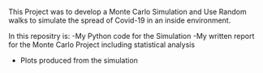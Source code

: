 This Project was to develop a Monte Carlo Simulation and Use Random walks to simulate the spread of Covid-19 in an inside environment.

In this repositry is:
  -My Python code for the Simulation
  -My written report for the Monte Carlo Project including statistical analysis
 - Plots produced from the simulation
